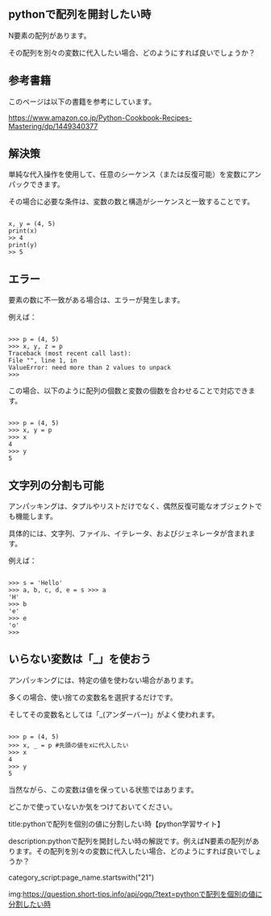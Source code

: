 


## pythonで配列を開封したい時

N要素の配列があります。

その配列を別々の変数に代入したい場合、どのようにすれば良いでしょうか？



## 参考書籍

このページは以下の書籍を参考にしています。

https://www.amazon.co.jp/Python-Cookbook-Recipes-Mastering/dp/1449340377




## 解決策

単純な代入操作を使用して、任意のシーケンス（または反復可能）を変数にアンパックできます。

その場合に必要な条件は、変数の数と構造がシーケンスと一致することです。

<pre><code>
x, y = (4, 5)
print(x)
>> 4
print(y)
>> 5
</code></pre>


## エラー

要素の数に不一致がある場合は、エラーが発生します。

例えば：

<pre><code>
>>> p = (4, 5)
>>> x, y, z = p
Traceback (most recent call last):
File "<stdin>", line 1, in <module>
ValueError: need more than 2 values to unpack
>>>
</code></pre>

この場合、以下のように配列の個数と変数の個数を合わせることで対応できます。

<pre><code>
>>> p = (4, 5)
>>> x, y = p
>>> x
4
>>> y
5
</code></pre>


## 文字列の分割も可能

アンパッキングは、タプルやリストだけでなく、偶然反復可能なオブジェクトでも機能します。

具体的には、文字列、ファイル、イテレータ、およびジェネレータが含まれます。

例えば：

<pre><code>
>>> s = 'Hello'
>>> a, b, c, d, e = s >>> a
'H'
>>> b
'e'
>>> e
'o'
>>>
</code></pre>

## いらない変数は「_」を使おう

アンパッキングには、特定の値を使わない場合があります。

多くの場合、使い捨ての変数名を選択するだけです。

そしてその変数名としては「_(アンダーバー)」がよく使われます。

<pre><code>
>>> p = (4, 5)
>>> x, _ = p #先頭の値をxに代入したい
>>> x
4
>>> y
5
</code></pre>

当然ながら、この変数は値を保っている状態ではあります。

どこかで使っていないか気をつけておいてください。





title:pythonで配列を個別の値に分割したい時【python学習サイト】

description:pythonで配列を開封したい時の解説です。例えばN要素の配列があります。その配列を別々の変数に代入したい場合、どのようにすれば良いでしょうか？

category_script:page_name.startswith("21")

img:https://question.short-tips.info/api/ogp/?text=pythonで配列を個別の値に分割したい時

